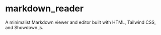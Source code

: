 # markdown_reader
A minimalist Markdown viewer and editor built with HTML, Tailwind CSS, and Showdown.js.
